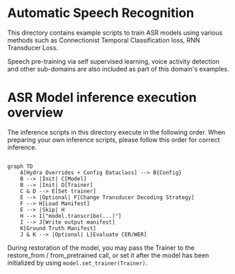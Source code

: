 # Automatic Speech Recognition

This directory contains example scripts to train ASR models using various methods such as Connectionist Temporal Classification loss, RNN Transducer Loss.

Speech pre-training via self supervised learning, voice activity detection and other sub-domains are also included as part of this domain's examples.

# ASR Model inference execution overview

The inference scripts in this directory execute in the following order. When preparing your own inference scripts, please follow this order for correct inference.

```mermaid

graph TD
    A[Hydra Overrides + Config Dataclass] --> B{Config}
    B --> |Init| C[Model]
    B --> |Init| D[Trainer]
    C & D --> E[Set trainer]
    E --> |Optional| F[Change Transducer Decoding Strategy]
    F --> H[Load Manifest]
    E --> |Skip| H
    H --> I["model.transcribe(...)"]
    I --> J[Write output manifest]
    K[Ground Truth Manifest]
    J & K --> |Optional| L[Evaluate CER/WER]

```

During restoration of the model, you may pass the Trainer to the restore_from / from_pretrained call, or set it after the model has been initialized by using `model.set_trainer(Trainer)`.
